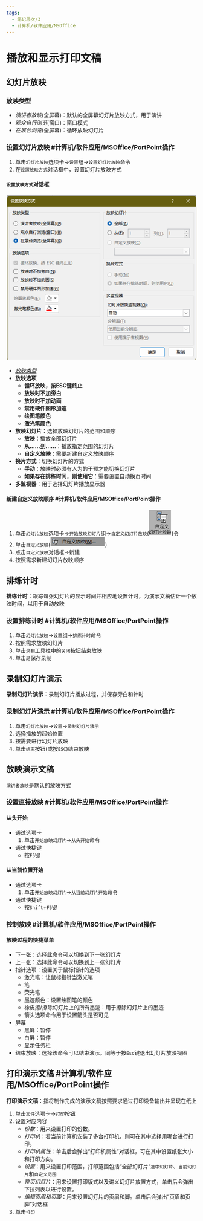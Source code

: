 ```yaml
---
tags:
  - 笔记层次/3
  - 计算机/软件应用/MSOffice
---
```


# 播放和显示打印文稿

## 幻灯片放映

### 放映类型

- *演讲者放映*(全屏幕)：默认的全屏幕幻灯片放映方式，用于演讲
- *观众自行浏览*(窗口)：窗口模式
- *在展台浏览*(全屏幕)：循环放映幻灯片

### 设置幻灯片放映 #计算机/软件应用/MSOffice/PortPoint操作

1. 单击`幻灯片放映`选项卡->`设置`组->`设置幻灯片放映`命令
2. 在`设置放映方式`对话框中，设置幻灯片放映方式

#### `设置放映方式`对话框
![](attachment/png/Pasted%20image%2020241024140211.png)

- *[放映类型](#放映类型)*
- **放映选项**
	- **循环放映，按ESC键终止**
	- **放映时不加旁白**
	- **放映时不加动画**
	- **禁用硬件图形加速**
	- **绘图笔颜色**
	- **激光笔颜色**
- **放映幻灯片**：选择放映幻灯片的范围和顺序
	- **放映**：播放全部幻灯片
	- **从……到……**：播放指定范围的幻灯片
	- **自定义放映**：需要新建自定义放映顺序
- **换片方式**：切换幻灯片的方式
	- **手动**：放映时必须有人为的干预才能切换幻灯片
	- **如果存在排练时间，则使用它**：需要设置自动换页时间
- **多监视器**：用于选择幻灯片播放显示器

#### 新建自定义放映顺序 #计算机/软件应用/MSOffice/PortPoint操作

1. 单击`幻灯片放映`选项卡->`开始放映幻灯片`组->`自定义幻灯片放映`(![](attachment/png/Pasted%20image%2020241024140840.png))令
2. 单击`自定义放映`(![](attachment/png/Pasted%20image%2020241024140857.png))
3. 点击`自定义放映`对话框->新建
4. 按照需求新建幻灯片放映顺序

## 排练计时

**排练计时**：跟踪每张幻灯片的显示时间并相应地设置计时，为演示文稿估计一个放映时间，以用于自动放映
### 设置排练计时 #计算机/软件应用/MSOffice/PortPoint操作
1. 单击`幻灯片放映`->`设置`组->`排练计时`命令
2. 按照需求放映幻灯片
3. 单击`录制`工具栏中的`关闭`按钮结束放映
4. 单击`是`保存录制

## 录制幻灯片演示
**录制幻灯片演示**：录制幻灯片播放过程，并保存旁白和计时

### 录制幻灯片演示 #计算机/软件应用/MSOffice/PortPoint操作

1. 单击`幻灯片放映`->`设置`->`录制幻灯片演示`
2. 选择播放的起始位置
3. 按需要进行幻灯片放映
4. 单击`结束`按钮(或按`ESC`)结束放映

## 放映演示文稿

`演讲者放映`是默认的放映方式

### 设置直接放映 #计算机/软件应用/MSOffice/PortPoint操作

#### 从头开始

- 通过选项卡
	1. 单击`开始放映幻灯片`->`从头开始`命令
- 通过快捷键
	- 按`F5`键

#### 从当前位置开始

- 通过选项卡
	1. 单击`开始放映幻灯片`->`从当前幻灯片开始`命令
- 通过快捷键
	- 按`Shift`+`F5`键



### 控制放映 #计算机/软件应用/MSOffice/PortPoint操作

#### 放映过程的快捷菜单
- 下一张：选择此命令可以切换到下一张幻灯片
- 上一张：选择此命令可以切换到上一张幻灯片
- 指针选项：设置关于鼠标指针的选项
	- 激光笔：让鼠标指针当激光笔
	- 笔
	- 荧光笔
	- 墨迹颜色：设置绘图笔的颜色
	- 橡皮擦/擦除幻灯片上的所有墨迹：用于擦除幻灯片上的墨迹
	- 箭头选项命令用于设置箭头是否可见
- 屏幕
	- 黑屏：暂停
	- 白屏：暂停
	- 显示任务栏
- 结束放映：选择该命令可以结束演示。同等于按`Esc`键退出幻灯片放映视图

## 打印演示文稿 #计算机/软件应用/MSOffice/PortPoint操作

**打印演示文稿**：指将制作完成的演示文稿按照要求通过打印设备输出并呈现在纸上


1. 单击`文件`选项卡->`打印`按钮
2. 设置对应内容
	- *份数*：用来设置打印的份数。
	- *打印机*：若当前计算机安装了多台打印机，则可在其中选择用哪台进行打印。
	- *打印机属性*：单击后会弹出“打印机属性”对话框，可在其中设置纸张大小和打印方向。
	- *设置*：用来设置打印范围，打印范围包括“全部幻灯片“`选中幻灯片`、`当前幻灯片`和`自定义范围`
	- *整页幻灯片*：用来设置打印版式以及讲义幻灯片放置方式，单击后会弹出下拉列表以进行设置。
	- *编辑页眉和页脚*：用来设置幻灯片的页眉和脚。单击后会弹出“页眉和页脚”对话框
3. 单击`打印`



